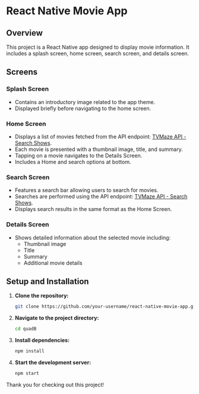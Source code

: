 # React Native Movie App

## Overview

This project is a React Native app designed to display movie information. It includes a splash screen, home screen, search screen, and details screen.

## Screens

### Splash Screen

- Contains an introductory image related to the app theme.
- Displayed briefly before navigating to the home screen.

### Home Screen

- Displays a list of movies fetched from the API endpoint: [TVMaze API - Search Shows](https://api.tvmaze.com/search/shows?q=all).
- Each movie is presented with a thumbnail image, title, and summary.
- Tapping on a movie navigates to the Details Screen.
- Includes a Home and search options at  bottom.

### Search Screen

- Features a search bar allowing users to search for movies.
- Searches are performed using the API endpoint: [TVMaze API - Search Shows](https://api.tvmaze.com/search/shows?q=${search_term}).
- Displays search results in the same format as the Home Screen.

### Details Screen

- Shows detailed information about the selected movie including:
  - Thumbnail image
  - Title
  - Summary
  - Additional movie details

## Setup and Installation

1. **Clone the repository:**

    ```bash
    git clone https://github.com/your-username/react-native-movie-app.git
    ```

2. **Navigate to the project directory:**

    ```bash
    cd quadB
    ```

3. **Install dependencies:**

    ```bash
    npm install
    ```

4. **Start the development server:**

    ```bash
    npm start
    ```





Thank you for checking out this project!
